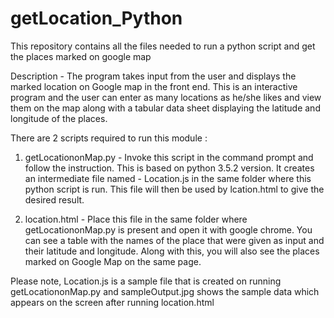 # getLocation_Python
This repository contains all the files needed to run a python script and get the places marked on google map

Description -  The program takes input from the user and displays the marked location on Google map in the front end. This is an interactive program and the user can enter as many locations as he/she likes and view them on the map along with a tabular data sheet displaying the latitude and longitude of the places.

There are 2 scripts required to run this module :

1. getLocationonMap.py - Invoke this script in the command prompt and follow the instruction. This is based on python 3.5.2 version. It creates an intermediate file named - Location.js in the same folder where this python script is run. This file will then be used by lcation.html to give the desired result.

2. location.html - Place this file in the same folder where getLocationonMap.py is present and open it with google chrome. You can see a table with the names of the place that were given as input and their latitude and longitude. Along with this, you will also see the places marked on Google Map on the same page.

Please note, Location.js is a sample file that is created on running getLocationonMap.py and sampleOutput.jpg shows the sample data which appears on the screen after running location.html

